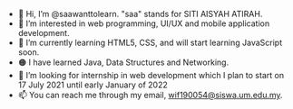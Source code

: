 - 👋 Hi, I’m @saawanttolearn. "saa" stands for SITI AISYAH ATIRAH.
- 👀 I’m interested in web programming, UI/UX and mobile application development.
- 🌱 I’m currently learning HTML5, CSS, and will start learning JavaScript soon.
- 🟠 I have learned Java, Data Structures and Networking.
- 💞️ I’m looking for internship in web development which I plan to start on 17 July 2021 until early January of 2022
- 📫 You can reach me through my email, wif190054@siswa.um.edu.my.


